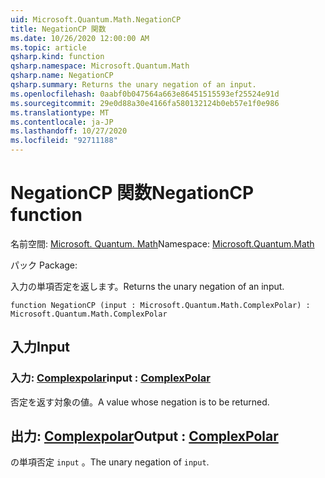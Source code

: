 ```yaml
---
uid: Microsoft.Quantum.Math.NegationCP
title: NegationCP 関数
ms.date: 10/26/2020 12:00:00 AM
ms.topic: article
qsharp.kind: function
qsharp.namespace: Microsoft.Quantum.Math
qsharp.name: NegationCP
qsharp.summary: Returns the unary negation of an input.
ms.openlocfilehash: 0aabf0b047564a663e86451515593ef25524e91d
ms.sourcegitcommit: 29e0d88a30e4166fa580132124b0eb57e1f0e986
ms.translationtype: MT
ms.contentlocale: ja-JP
ms.lasthandoff: 10/27/2020
ms.locfileid: "92711188"
---
```

# <a name="negationcp-function"></a><span data-ttu-id="b73b3-102">NegationCP 関数</span><span class="sxs-lookup"><span data-stu-id="b73b3-102">NegationCP function</span></span>

<span data-ttu-id="b73b3-103">名前空間: [Microsoft. Quantum. Math](xref:Microsoft.Quantum.Math)</span><span class="sxs-lookup"><span data-stu-id="b73b3-103">Namespace: [Microsoft.Quantum.Math](xref:Microsoft.Quantum.Math)</span></span>

<span data-ttu-id="b73b3-104">パック [](https://nuget.org/packages/)</span><span class="sxs-lookup"><span data-stu-id="b73b3-104">Package: [](https://nuget.org/packages/)</span></span>


<span data-ttu-id="b73b3-105">入力の単項否定を返します。</span><span class="sxs-lookup"><span data-stu-id="b73b3-105">Returns the unary negation of an input.</span></span>

```qsharp
function NegationCP (input : Microsoft.Quantum.Math.ComplexPolar) : Microsoft.Quantum.Math.ComplexPolar
```


## <a name="input"></a><span data-ttu-id="b73b3-106">入力</span><span class="sxs-lookup"><span data-stu-id="b73b3-106">Input</span></span>

### <a name="input--complexpolar"></a><span data-ttu-id="b73b3-107">入力: [Complexpolar](xref:Microsoft.Quantum.Math.ComplexPolar)</span><span class="sxs-lookup"><span data-stu-id="b73b3-107">input : [ComplexPolar](xref:Microsoft.Quantum.Math.ComplexPolar)</span></span>

<span data-ttu-id="b73b3-108">否定を返す対象の値。</span><span class="sxs-lookup"><span data-stu-id="b73b3-108">A value whose negation is to be returned.</span></span>



## <a name="output--complexpolar"></a><span data-ttu-id="b73b3-109">出力: [Complexpolar](xref:Microsoft.Quantum.Math.ComplexPolar)</span><span class="sxs-lookup"><span data-stu-id="b73b3-109">Output : [ComplexPolar](xref:Microsoft.Quantum.Math.ComplexPolar)</span></span>

<span data-ttu-id="b73b3-110">の単項否定 `input` 。</span><span class="sxs-lookup"><span data-stu-id="b73b3-110">The unary negation of `input`.</span></span>